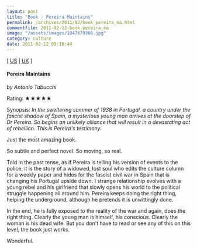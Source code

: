 ```yaml
---
layout: post
title: "Book - Pereira Maintains"
permalink: /archives/2011/02/book_pereira_ma.html
commentfile: 2011-02-12-book_pereira_ma
image: "/assets/images/1847679366.jpg"
category: culture
date: 2011-02-12 09:16:44
---
```


\[ [US](http://www.amazon.com/o/asin/1847679366) | [UK](http://www.amazon.co.uk/o/asin/1847679366) \]

#### Pereira Maintains

<em>by Antonio Tabucchi</em>

Rating: ★★★★★

<div class="book_synopsis" markdown="1">
Synopsis: <em>In the sweltering summer of 1938 in Portugal, a country under the fascist shadow of Spain, a mysterious young man arrives at the doorstep of Dr Pereira. So begins an unlikely alliance that will result in a devastating act of rebellion. This is Pereira's testimony.</em>
</div>

Just the most amazing book.

So subtle and perfect novel. So moving, so real.

Told in the past tense, as if Pereira is telling his version of events to the police, it is the story of a widowed, lost soul who edits the culture column for a weekly paper and hides for the fascist civil war in Spain that is changing his Portugal upside down. I strange relationship evolves with a young rebel and his girlfriend that slowly opens his world to the political struggle happening all around him. Pereira keeps doing the right thing, helping the underground, although he pretends it is unwittingly done.

In the end, he is fully exposed to the reality of the war and again, does the right thing. Clearly the young man is himself, his conscious. Clearly the woman is his dead wife. But you don't have to read or see any of this on this level, the book just works.

Wonderful.
